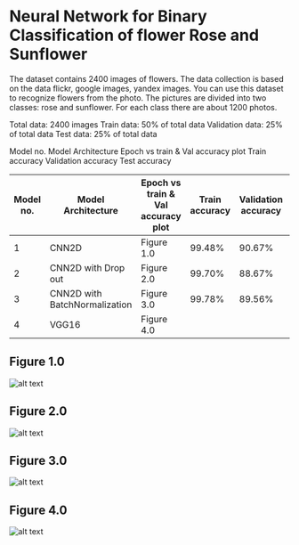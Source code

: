 # Neural Network for Binary Classification of flower Rose and Sunflower

The dataset contains 2400 images of flowers. The data collection is based on the data flickr, google images, yandex images. You can use this dataset to recognize flowers from the photo. The pictures are divided into two classes: rose and  sunflower. For each class there are about 1200 photos.
 
Total data: 2400 images
Train data: 50% of total data
Validation data: 25% of total data
Test data:  25% of total data

Model no.
Model Architecture
Epoch vs train & Val accuracy plot
Train accuracy
Validation accuracy
Test accuracy

Model no. | Model Architecture | Epoch vs train & Val accuracy plot | Train accuracy | Validation accuracy | Test accuracy
--- | --- | --- | --- | --- | ---
1 | CNN2D | Figure 1.0 | 99.48% | 90.67% | 98.67%
2 | CNN2D with Drop out | Figure 2.0 | 99.70% | 88.67% | 98.67%
3 | CNN2D with BatchNormalization | Figure 3.0 | 99.78% | 89.56% | 97.83%
4 | VGG16 | Figure 4.0 |  |  |  
 
 
## Figure 1.0
![alt text](https://github.com/krishnapal2545/NNFL_FlowerClassification/Accuracy_vs_Epoch_Plot/FirstModel.png)

## Figure 2.0
![alt text](https://github.com/krishnapal2545/NNFL_FlowerClassification/Accuracy_vs_Epoch_Plot/SecondModel.png)

## Figure 3.0
![alt text](https://github.com/krishnapal2545/NNFL_FlowerClassification/Accuracy_vs_Epoch_Plot/ThirdModel.png)

## Figure 4.0
![alt text](https://github.com/krishnapal2545/NNFL_FlowerClassification/Accuracy_vs_Epoch_Plot/FourthModel.png)

